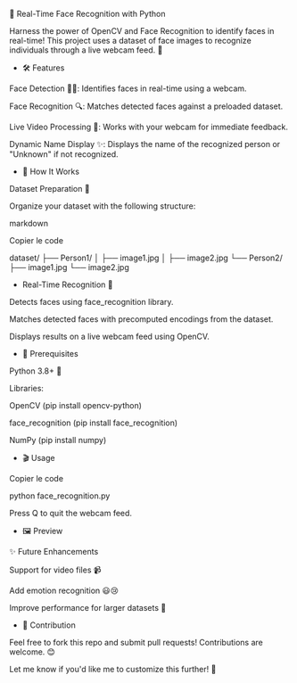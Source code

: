 📸 Real-Time Face Recognition with Python

Harness the power of OpenCV and Face Recognition to identify faces in real-time! This project uses a dataset of face images to recognize individuals through a live webcam feed. 🚀

- 🛠️ Features

Face Detection 🕵️‍♂️: Identifies faces in real-time using a webcam.

Face Recognition 🔍: Matches detected faces against a preloaded dataset.

Live Video Processing 🎥: Works with your webcam for immediate feedback.

Dynamic Name Display ✨: Displays the name of the recognized person or "Unknown" if not recognized.

- 🚀 How It Works
  
Dataset Preparation 📂

Organize your dataset with the following structure:


markdown

Copier le code

dataset/
├── Person1/
│   ├── image1.jpg
│   ├── image2.jpg
└── Person2/
    ├── image1.jpg
    └── image2.jpg
    
- Real-Time Recognition 🎥

Detects faces using face_recognition library.

Matches detected faces with precomputed encodings from the dataset.

Displays results on a live webcam feed using OpenCV.

- 🧰 Prerequisites
  
Python 3.8+ 🐍

Libraries:

OpenCV (pip install opencv-python)

face_recognition (pip install face_recognition)

NumPy (pip install numpy)

- 🎬 Usage

Copier le code

python face_recognition.py

Press Q to quit the webcam feed.

- 🖼️ Preview

✨ Future Enhancements

Support for video files 📹

Add emotion recognition 😃😢

Improve performance for larger datasets 🚀

- 🤝 Contribution
  
Feel free to fork this repo and submit pull requests! Contributions are welcome. 😊

Let me know if you'd like me to customize this further! 🚀
